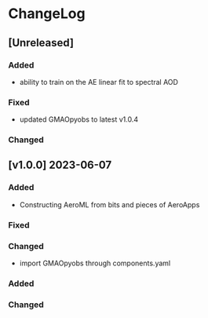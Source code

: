 # ChangeLog

## [Unreleased]

### Added

- ability to train on the AE linear fit to spectral AOD

### Fixed

- updated GMAOpyobs to latest v1.0.4

### Changed

## [v1.0.0] 2023-06-07

### Added

- Constructing AeroML from bits and pieces of AeroApps

### Fixed

### Changed

- import GMAOpyobs through components.yaml

### Added
   
### Changed 
   

